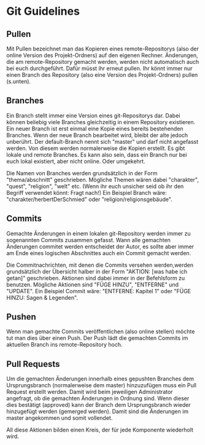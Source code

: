 # Git Guidelines

## Pullen

Mit Pullen bezeichnet man das Kopieren eines remote-Repositorys (also der online Version des Projekt-Ordners) auf den eigenen Rechner.
Änderungen, die am remote-Repository gemacht werden, werden nicht automatisch auch bei euch durchgeführt. Dafür müsst ihr erneut pullen.
Ihr könnt immer nur einen Branch des Repository (also eine Version des Projekt-Ordners) pullen (s.unten).

## Branches

Ein Branch stellt immer eine Version eines git-Repositorys dar.
Dabei können beliebig viele Branches gleichzeitig in einem Repository existieren. 
Ein neuer Branch ist erst einmal eine Kopie eines bereits bestehenden Branches.
Wenn der neue Branch bearbeitet wird, bleibt der alte jedoch unberührt.
Der default-Branch nennt sich "master" und darf nicht angefasst werden. Von diesem werden normalerweise die Kopien erstellt.
Es gibt lokale und remote Branches. Es kann also sein, dass ein Branch nur bei euch lokal existiert, aber nicht online. Oder umgekehrt.

Die Namen von Branches werden grundsätzlich in der Form "thema/abschnitt" geschrieben.
Mögliche Themen wären dabei "charakter", "quest", "religion", "welt" etc. (Wenn ihr euch unsicher seid ob ihr den Begriff verwendet könnt: Fragt nach!)
Ein Beispiel Branch wäre: "charakter/herbertDerSchmied" oder "religion/religionsgebäude".

## Commits

Gemachte Änderungen in einem lokalen git-Repository werden immer zu sogenannten Commits zusammen gefasst.
Wann alle gemachten Änderungen commitet werden entscheidet der Autor, es sollte aber immer am Ende eines logischen Abschnittes auch ein Commit gemacht werden.

Die Commitnachrichten, mit denen die Commits versehen werden,werden grundsätzlich der Übersicht halber in der Form "AKTION: [was habe ich getan]" geschrieben.
Aktionen sind dabei immer in der Befehlsform zu benutzen.
Mögliche Aktionen sind "FÜGE HINZU", "ENTFERNE" und "UPDATE".
Ein Beispiel Commit wäre: "ENTFERNE: Kapitel 1" oder "FÜGE HINZU: Sagen & Legenden".

## Pushen

Wenn man gemachte Commits veröffentlichen (also online stellen) möchte tut man dies über einen Push. Der Push lädt die gemachten Commits im aktuellen Branch ins remote-Repository hoch.

## Pull Requests

Um die gemachten Änderungen innerhalb eines gepushten Branches dem Ursprungsbranch (normalerweise dem master) hinzuzufügen muss ein Pull Request erstellt werden.
Damit wird beim jeweiligen Administrator angefragt, ob die gemachten Änderungen in Ordnung sind. Wenn dieser dies bestätigt (approved) kann der Branch dem Ursprungsbranch wieder hinzugefügt werden (gemerged werden).
Damit sind die Änderungen im master angekommen und somit vollendet.

All diese Aktionen bilden einen Kreis, der für jede Komponente wiederholt wird.
